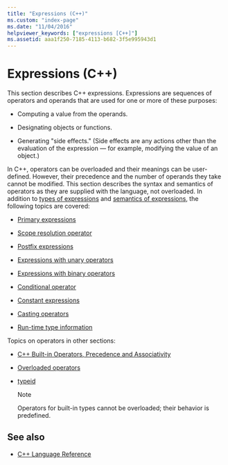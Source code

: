 ```yaml
---
title: "Expressions (C++)"
ms.custom: "index-page"
ms.date: "11/04/2016"
helpviewer_keywords: ["expressions [C++]"]
ms.assetid: aaa1f250-7185-4113-b682-3f5e995943d1
---
```

# Expressions (C++)

This section describes C++ expressions. Expressions are sequences of operators and operands that are used for one or more of these purposes:

- Computing a value from the operands.

- Designating objects or functions.

- Generating "side effects." (Side effects are any actions other than the evaluation of the expression — for example, modifying the value of an object.)

In C++, operators can be overloaded and their meanings can be user-defined. However, their precedence and the number of operands they take cannot be modified. This section describes the syntax and semantics of operators as they are supplied with the language, not overloaded. In addition to [types of expressions](../cpp/types-of-expressions.md) and [semantics of expressions](../cpp/semantics-of-expressions.md), the following topics are covered:

- [Primary expressions](../cpp/primary-expressions.md)

- [Scope resolution operator](../cpp/scope-resolution-operator.md)

- [Postfix expressions](../cpp/postfix-expressions.md)

- [Expressions with unary operators](../cpp/expressions-with-unary-operators.md)

- [Expressions with binary operators](../cpp/expressions-with-binary-operators.md)

- [Conditional operator](../cpp/conditional-operator-q.md)

- [Constant expressions](../cpp/cpp-constant-expressions.md)

- [Casting operators](../cpp/casting-operators.md)

- [Run-time type information](../cpp/run-time-type-information.md)

Topics on operators in other sections:

- [C++ Built-in Operators, Precedence and Associativity](../cpp/cpp-built-in-operators-precedence-and-associativity.md)

- [Overloaded operators](../cpp/operator-overloading.md)

- [typeid](../windows/typeid-cpp-component-extensions.md)

    > [!NOTE]
    >  Operators for built-in types cannot be overloaded; their behavior is predefined.

## See also

- [C++ Language Reference](../cpp/cpp-language-reference.md)
